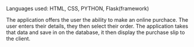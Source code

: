 Languages used:
HTML,
CSS,
PYTHON,
Flask(framework)

The application offers the user the ability to make an online purchace. The user enters their details, they then select their order.
The application takes that data and save in on the database, it then display the purchase slip to the client.
